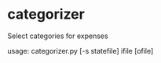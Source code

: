 # categorizer
Select categories for expenses

usage: categorizer.py [-s statefile] ifile [ofile]



